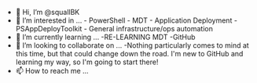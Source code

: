 - 👋 Hi, I’m @squallBK
- 👀 I’m interested in ...
				- PowerShell
				- MDT
				- Application Deployment
						-PSAppDeployToolkit
				- General infrastructure/ops automation
- 🌱 I’m currently learning ...
				-RE-LEARNING MDT
				-GitHub
- 💞️ I’m looking to collaborate on ...
				-Nothing particularly comes to mind at this time, but that could change down the road. I'm new to GitHub and learning my way, so I'm going to start there!
- 📫 How to reach me ...

<!---
squallBK/squallBK is a ✨ special ✨ repository because its `README.md` (this file) appears on your GitHub profile.
You can click the Preview link to take a look at your changes.
--->
